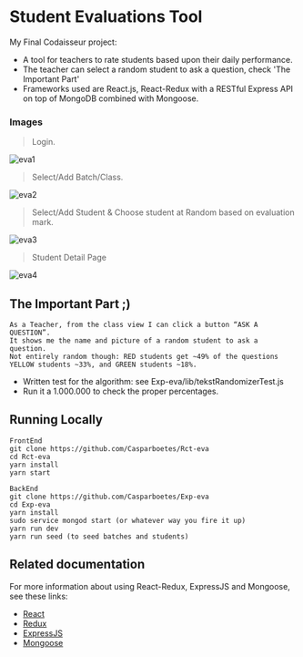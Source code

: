 # Student Evaluations Tool

My Final Codaisseur project:

- A tool for teachers to rate students based upon their daily performance.
- The teacher can select a random student to ask a question, check 'The Important Part'
- Frameworks used are React.js, React-Redux with a RESTful Express API on top of MongoDB combined with Mongoose.

### Images

> Login.

![eva1](https://user-images.githubusercontent.com/34174855/38543346-a95c4508-3ca4-11e8-94d3-211b6f41781a.png)

> Select/Add Batch/Class.

![eva2](https://user-images.githubusercontent.com/34174855/38543348-a9acde82-3ca4-11e8-90eb-a1282b4cd35a.png)

> Select/Add Student &  Choose student at Random based on evaluation mark.

![eva3](https://user-images.githubusercontent.com/34174855/38543349-a9c7ac94-3ca4-11e8-9c41-d410a32ec4ae.png)

> Student Detail Page

![eva4](https://user-images.githubusercontent.com/34174855/38543350-a9e2b5d4-3ca4-11e8-8a0e-37fb9c28e6c4.png)


## The Important Part ;)
```
As a Teacher, from the class view I can click a button “ASK A QUESTION”.
It shows me the name and picture of a random student to ask a question.
Not entirely random though: RED students get ~49% of the questions
YELLOW students ~33%, and GREEN students ~18%.
```

- Written test for the algorithm: see Exp-eva/lib/tekstRandomizerTest.js
- Run it a 1.000.000 to check the proper percentages.


## Running Locally
```
FrontEnd
git clone https://github.com/Casparboetes/Rct-eva
cd Rct-eva
yarn install
yarn start
```

```
BackEnd
git clone https://github.com/Casparboetes/Exp-eva
cd Exp-eva
yarn install
sudo service mongod start (or whatever way you fire it up)
yarn run dev
yarn run seed (to seed batches and students)
```


## Related documentation
For more information about using React-Redux, ExpressJS and Mongoose, see these links:

* [React](https://facebook.github.io/react-native/)
* [Redux](https://redux.js.org/)
* [ExpressJS](https://expressjs.com/)
* [Mongoose](http://mongoosejs.com/)

